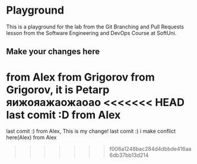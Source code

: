 # Playground
This is a playground for the lab from the Git Branching and Pull Requests lesson from the Software Engineering and DevOps Course at SoftUni.

## Make your changes here
from Alex
from Grigorov
from Grigorov, it is Petarр яижояажаожаоао
<<<<<<< HEAD
last comit :D
from Alex
=======
last comit :)
from Alex, This is my change!
last comit :) i make conflict here(Alex)
from Alex
>>>>>>> f006a1248bac284d4dbbde416aa6db37bb13d214
